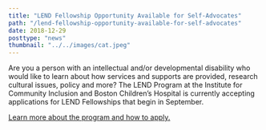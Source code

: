 ```yaml
---
title: "LEND Fellowship Opportunity Available for Self-Advocates"
path: "/lend-fellowship-opportunity-available-for-self-advocates"
date: 2018-12-29
posttype: "news"
thumbnail: "../../images/cat.jpeg"
---
```





Are you a person with an intellectual and/or developmental disability who would like to learn about how services and supports are provided, research cultural issues, policy and more? The LEND Program at the Institute for Community Inclusion and Boston Children’s Hospital is currently accepting applications for LEND Fellowships that begin in September.

[Learn more about the program and how to apply.](http://lendboston.org/self-advocate.html)